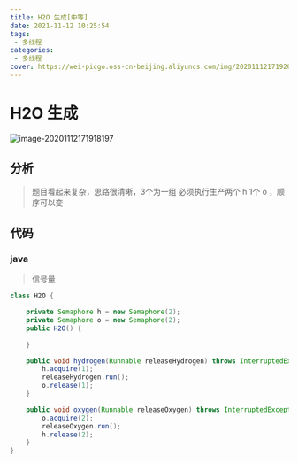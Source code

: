 ```yaml
---
title: H2O 生成[中等]
date: 2021-11-12 10:25:54
tags: 
 - 多线程
categories: 
 - 多线程
cover: https://wei-picgo.oss-cn-beijing.aliyuncs.com/img/20201112171920.png
---
```


# H2O 生成

![image-20201112171918197](https://wei-picgo.oss-cn-beijing.aliyuncs.com/img/20201112171920.png)

## 分析

> 题目看起来复杂，思路很清晰，3个为一组 必须执行生产两个 h 1个 o ，顺序可以变

## 代码

### java

> 信号量

```java
class H2O {

    private Semaphore h = new Semaphore(2);
    private Semaphore o = new Semaphore(2);
    public H2O() {
        
    }

    public void hydrogen(Runnable releaseHydrogen) throws InterruptedException {
        h.acquire(1);
        releaseHydrogen.run();
        o.release(1);
    }

    public void oxygen(Runnable releaseOxygen) throws InterruptedException {
        o.acquire(2);
        releaseOxygen.run();
        h.release(2);
    }
}
```
